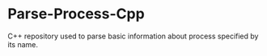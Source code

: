 # Parse-Process-Cpp
C++ repository used to parse basic information about process specified by its name.
